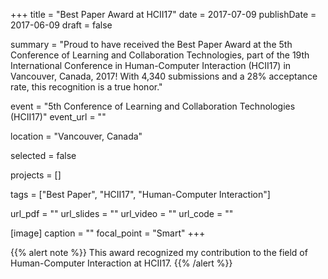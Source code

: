 +++
title = "Best Paper Award at HCII17"
date = 2017-07-09
publishDate = 2017-06-09
draft = false

summary = "Proud to have received the Best Paper Award at the 5th Conference of Learning and Collaboration Technologies, part of the 19th International Conference in Human-Computer Interaction (HCII17) in Vancouver, Canada, 2017! With 4,340 submissions and a 28% acceptance rate, this recognition is a true honor."

event = "5th Conference of Learning and Collaboration Technologies (HCII17)"
event_url = ""

location = "Vancouver, Canada"

selected = false

projects = []

tags = ["Best Paper", "HCII17", "Human-Computer Interaction"]

url_pdf = ""
url_slides = ""
url_video = ""
url_code = ""

[image]
  caption = ""
  focal_point = "Smart"
+++

{{% alert note %}}
This award recognized my contribution to the field of Human-Computer Interaction at HCII17.
{{% /alert %}}
